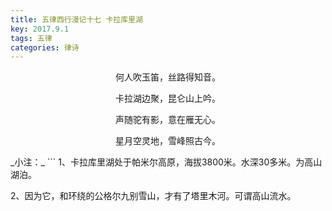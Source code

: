 ```yaml
---
title: 五律西行漫记十七 卡拉库里湖
key: 2017.9.1
tags: 五律
categories: 律诗
---
```


<p align="center">何人吹玉笛，丝路得知音。
</p>
<p align="center">卡拉湖边聚，昆仑山上吟。
</p>
<p align="center">声随驼有影，意在雁无心。
</p>
<p align="center">星月空灵地，雪峰照古今。
</p>
_小注：_
```
1、卡拉库里湖处于帕米尔高原，海拔3800米。水深30多米。为高山湖泊。

2、因为它，和环绕的公格尔九别雪山，才有了塔里木河。可谓高山流水。

```
